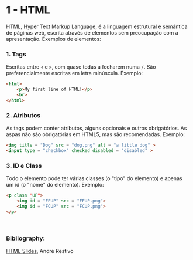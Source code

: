 # 1 - HTML

HTML, Hyper Text Markup Language, é a linguagem estrutural e semântica de páginas web, escrita através de elementos sem preocupação com a apresentação. Exemplos de elementos: <br>

### 1. Tags

Escritas entre `<` e `>`, com quase todas a fecharem numa `/`. São preferencialmente escritas em letra minúscula. Exemplo:

```html
<html>
    <p>My first line of HTML!</p>
    <br>
</html>
```

### 2. Atributos

As tags podem conter atributos, alguns opcionais e outros obrigatórios. As aspas não são obrigatórias em HTML5, mas são recomendadas. Exemplo:

```html
<img title = "Dog" src = "dog.png" alt = "a little dog" >
<input type = "checkbox" checked disabled = "disabled" >
```

### 3. ID e Class

Todo o elemento pode ter várias classes (o "tipo" do elemento) e apenas um id (o "nome" do elemento). Exemplo:

```html
<p class "UP">
    <img id = "FEUP" src = "FEUP.png">
    <img id = "FCUP" src = "FCUP.png">
</p>
```

<br>

### Bibliography:
[HTML Slides](https://web.fe.up.pt/~arestivo/slides/?s=html5#1), André Restivo